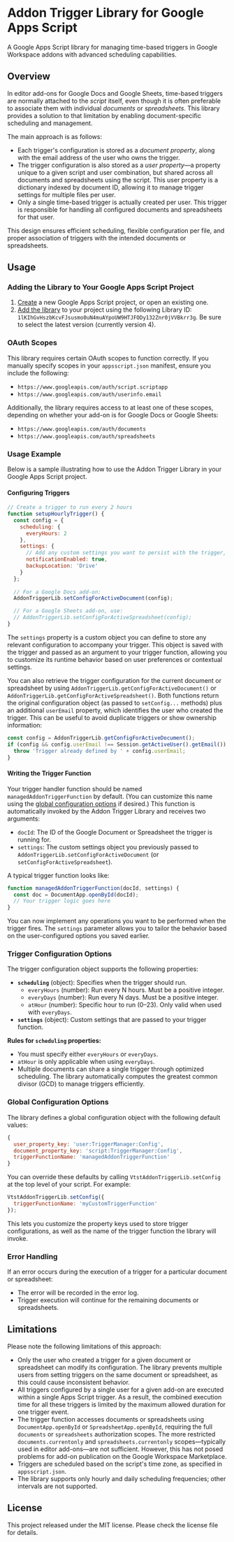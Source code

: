 # Addon Trigger Library for Google Apps Script

A Google Apps Script library for managing time-based triggers in Google Workspace addons with advanced scheduling capabilities.

## Overview

In editor add-ons for Google Docs and Google Sheets, time-based triggers are normally attached to the *script* itself, even though it is often preferable to associate them with individual *documents* or *spreadsheets*. This library provides a solution to that limitation by enabling document-specific scheduling and management.

The main approach is as follows:
* Each trigger's configuration is stored as a *document property*, along with the email address of the user who owns the trigger.
* The trigger configuration is also stored as a *user property*—a property unique to a given script and user combination, but shared across all documents and spreadsheets using the script. This user property is a dictionary indexed by document ID, allowing it to manage trigger settings for multiple files per user.
* Only a single time-based trigger is actually created per user. This trigger is responsible for handling all configured documents and spreadsheets for that user.

This design ensures efficient scheduling, flexible configuration per file, and proper association of triggers with the intended documents or spreadsheets.

## Usage

### Adding the Library to Your Google Apps Script Project

1. [Create](https://developers.google.com/apps-script/guides/projects#create-standalone) a new Google Apps Script project, or open an existing one.
2. [Add the library](https://developers.google.com/apps-script/guides/libraries#add_a_library_to_your_script_project) to your project using the following Library ID:  
   `1lKIhGvHszbKcvFJsusmo0uN4muAYpoUW9HTJFODy132Znr0jVVBkrr3g`. Be sure to select the latest version (currently version 4).

### OAuth Scopes

This library requires certain OAuth scopes to function correctly. If you manually specify scopes in your `appsscript.json` manifest, ensure you include the following:
* `https://www.googleapis.com/auth/script.scriptapp`
* `https://www.googleapis.com/auth/userinfo.email`

Additionally, the library requires access to at least one of these scopes, depending on whether your add-on is for Google Docs or Google Sheets:
* `https://www.googleapis.com/auth/documents`
* `https://www.googleapis.com/auth/spreadsheets`

### Usage Example

Below is a sample illustrating how to use the Addon Trigger Library in your Google Apps Script project.

#### Configuring Triggers

```javascript
// Create a trigger to run every 2 hours
function setupHourlyTrigger() {
  const config = {
    scheduling: {
      everyHours: 2
    },
    settings: {
      // Add any custom settings you want to persist with the trigger, for example:
      notificationEnabled: true,
      backupLocation: 'Drive'
    }
  };
  
  // For a Google Docs add-on:
  AddonTriggerLib.setConfigForActiveDocument(config);

  // For a Google Sheets add-on, use:
  // AddonTriggerLib.setConfigForActiveSpreadsheet(config);
}
```

The `settings` property is a custom object you can define to store any relevant configuration to accompany your trigger. This object is saved with the trigger and passed as an argument to your trigger function, allowing you to customize its runtime behavior based on user preferences or contextual settings.

You can also retrieve the trigger configuration for the current document or spreadsheet by using `AddonTriggerLib.getConfigForActiveDocument()` or `AddonTriggerLib.getConfigForActiveSpreadsheet()`. Both functions return the original configuration object (as passed to `setConfig...` methods) plus an additional `userEmail` property, which identifies the user who created the trigger. This can be useful to avoid duplicate triggers or show ownership information:

```javascript
const config = AddonTriggerLib.getConfigForActiveDocument();
if (config && config.userEmail !== Session.getActiveUser().getEmail()) {
  throw 'Trigger already defined by ' + config.userEmail;
}
```

#### Writing the Trigger Function

Your trigger handler function should be named `managedAddonTriggerFunction` by default. (You can customize this name using the [global configuration options](#global-configuration-options) if desired.) This function is automatically invoked by the Addon Trigger Library and receives two arguments:

* `docId`: The ID of the Google Document or Spreadsheet the trigger is running for.
* `settings`: The custom settings object you previously passed to `AddonTriggerLib.setConfigForActiveDocument` (or `setConfigForActiveSpreadsheet`).

A typical trigger function looks like:

```javascript
function managedAddonTriggerFunction(docId, settings) {
  const doc = DocumentApp.openById(docId);
  // Your trigger logic goes here
}
```

You can now implement any operations you want to be performed when the trigger fires. The `settings` parameter allows you to tailor the behavior based on the user-configured options you saved earlier.


### Trigger Configuration Options

The trigger configuration object supports the following properties:

- **`scheduling`** (object): Specifies when the trigger should run.
  - `everyHours` (number): Run every N hours. Must be a positive integer.
  - `everyDays` (number): Run every N days. Must be a positive integer.
  - `atHour` (number): Specific hour to run (0–23). Only valid when used with `everyDays`.
- **`settings`** (object): Custom settings that are passed to your trigger function.

**Rules for `scheduling` properties:**

- You must specify either `everyHours` or `everyDays`.
- `atHour` is only applicable when using `everyDays`.
- Multiple documents can share a single trigger through optimized scheduling. The library automatically computes the greatest common divisor (GCD) to manage triggers efficiently.

### Global Configuration Options

The library defines a global configuration object with the following default values:

```javascript
{
  user_property_key: 'user:TriggerManager:Config',
  document_property_key: 'script:TriggerManager:Config',
  triggerFunctionName: 'managedAddonTriggerFunction'
}
```

You can override these defaults by calling `VtstAddonTriggerLib.setConfig` at the top level of your script. For example:

```javascript
VtstAddonTriggerLib.setConfig({
  triggerFunctionName: 'myCustomTriggerFunction'
});
```

This lets you customize the property keys used to store trigger configurations, as well as the name of the trigger function the library will invoke.

### Error Handling

If an error occurs during the execution of a trigger for a particular document or spreadsheet:
* The error will be recorded in the error log.
* Trigger execution will continue for the remaining documents or spreadsheets.

## Limitations

Please note the following limitations of this approach:
* Only the user who created a trigger for a given document or spreadsheet can modify its configuration. The library prevents multiple users from setting triggers on the same document or spreadsheet, as this could cause inconsistent behavior.
* All triggers configured by a single user for a given add-on are executed within a single Apps Script trigger. As a result, the combined execution time for all these triggers is limited by the maximum allowed duration for one trigger event.
* The trigger function accesses documents or spreadsheets using `DocumentApp.openById` or `SpreadsheetApp.openById`, requiring the full `documents` or `spreadsheets` authorization scopes. The more restricted `documents.currentonly` and `spreadsheets.currentonly` scopes—typically used in editor add-ons—are not sufficient. However, this has not posed problems for add-on publication on the Google Workspace Marketplace.
* Triggers are scheduled based on the script's time zone, as specified in `appsscript.json`.
* The library supports only hourly and daily scheduling frequencies; other intervals are not supported.

## License

This project released under the MIT license. Please check the license file for details.
